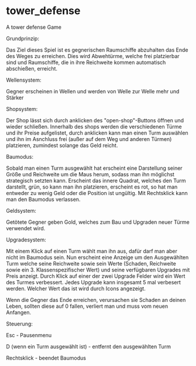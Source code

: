 # tower_defense
A tower defense Game

Grundprinzip:

Das Ziel dieses Spiel ist es gegnerischen Raumschiffe abzuhalten das Ende des Weges zu erreichen. Dies wird Abwehtürme, welche frei platzierbar sind und Raumschiffe, die in ihre Reichweite kommen automatisch abschießen, erreicht.

Wellensystem:

Gegner erscheinen in Wellen und werden von Welle zur Welle mehr und Stärker

Shopsystem:

Der Shop lässt sich durch anklicken des "open-shop"-Buttons öffnen und wieder schließen. Innerhalb des shops werden die verschiedenen Türme und ihr Preise aufgelistet, durch anklicken kann man einen Turm auswählen und ihn im Asnchluss frei (außer auf dem Weg und anderen Türmen) platzieren, zumindest solange das Geld reicht.

Baumodus:

Sobald man einen Turm ausgewählt hat erscheint eine Darstellung seiner Größe und Reichweite um die Maus herum, sodass man ihn möglichst strategisch setzten kann. Erscheint das innere Quadrat, welches den Turm darstellt, grün, so kann man ihn platzieren, erscheint es rot, so hat man entweder zu wenig Geld oder die Position ist ungültig. Mit Rechtsklick kann man den Baumodus verlassen.

Geldsystem:

Getötete Gegner geben Gold, welches zum Bau und Upgraden neuer Türme verwendet wird.

Upgradesystem:

Mit einem Klick auf einen Turm wählt man ihn aus, dafür darf man aber nicht im Baumodus sein. Nun erscheint eine Anzeige um den Ausgewählten Turm welche seine Reichweite sowie sein Werte (Schaden, Reichweite sowie ein 3. Klassenspezifischer Wert) und seine verfügbaren Upgrades mit Preis anzeigt. Durch Klick auf einer der zwei Upgrade Felder wird ein Wert des Turmes verbessert. Jedes Upgrade kann insgesamt 5 mal verbesert werden. Welcher Wert das ist wird durch Icons angezeigt.

Wenn die Gegner das Ende erreichen, verursachen sie Schaden an deinen Leben, sollten diese auf 0 fallen, verliert man und muss vom neuen Anfangen.

Steuerung:

Esc - Pausenmenu

D (wenn ein Turm ausgewählt ist) - entfernt den ausgewählten Turm

Rechtsklick - beendet Baumodus
